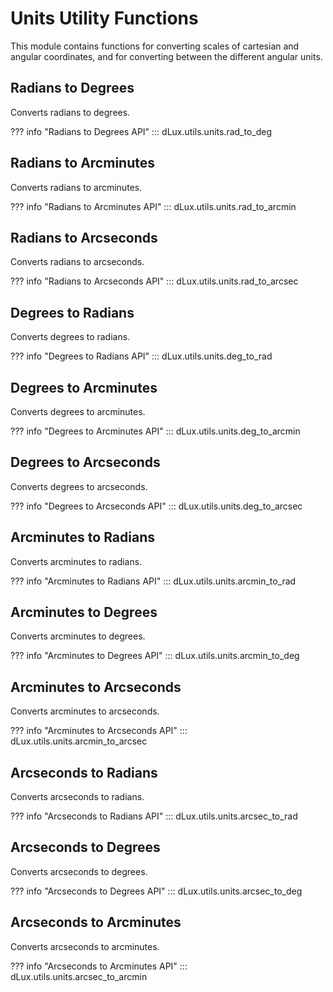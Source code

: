 # Units Utility Functions

This module contains functions for converting scales of cartesian and angular coordinates, and for converting between the different angular units.

## Radians to Degrees

Converts radians to degrees.

??? info "Radians to Degrees API"
    ::: dLux.utils.units.rad_to_deg

## Radians to Arcminutes

Converts radians to arcminutes.

??? info "Radians to Arcminutes API"
    ::: dLux.utils.units.rad_to_arcmin

## Radians to Arcseconds

Converts radians to arcseconds.

??? info "Radians to Arcseconds API"
    ::: dLux.utils.units.rad_to_arcsec

## Degrees to Radians

Converts degrees to radians.

??? info "Degrees to Radians API"
    ::: dLux.utils.units.deg_to_rad

## Degrees to Arcminutes

Converts degrees to arcminutes.

??? info "Degrees to Arcminutes API"
    ::: dLux.utils.units.deg_to_arcmin

## Degrees to Arcseconds

Converts degrees to arcseconds.

??? info "Degrees to Arcseconds API"
    ::: dLux.utils.units.deg_to_arcsec

## Arcminutes to Radians

Converts arcminutes to radians.

??? info "Arcminutes to Radians API"
    ::: dLux.utils.units.arcmin_to_rad

## Arcminutes to Degrees

Converts arcminutes to degrees.

??? info "Arcminutes to Degrees API"
    ::: dLux.utils.units.arcmin_to_deg

## Arcminutes to Arcseconds

Converts arcminutes to arcseconds.

??? info "Arcminutes to Arcseconds API"
    ::: dLux.utils.units.arcmin_to_arcsec

## Arcseconds to Radians

Converts arcseconds to radians.

??? info "Arcseconds to Radians API"
    ::: dLux.utils.units.arcsec_to_rad

## Arcseconds to Degrees

Converts arcseconds to degrees.

??? info "Arcseconds to Degrees API"
    ::: dLux.utils.units.arcsec_to_deg

## Arcseconds to Arcminutes

Converts arcseconds to arcminutes.

??? info "Arcseconds to Arcminutes API"
    ::: dLux.utils.units.arcsec_to_arcmin
